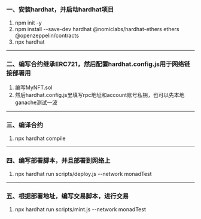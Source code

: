 ### 一、安装hardhat，并启动hardhat项目

1. npm init -y
2. npm install --save-dev hardhat @nomiclabs/hardhat-ethers ethers @openzeppelin/contracts
3. npx hardhat

---

### 二、编写合约继承ERC721，然后配置hardhat.config.js用于网络链接部署用

1. 编写MyNFT.sol
2. 然后hardhat.config.js里填写rpc地址和account账号私钥，也可以先本地ganache测试一波

---

### 三、编译合约

1. npx hardhat compile

---

### 四、编写部署脚本，并且部署到网络上

1. npx hardhat run scripts/deploy.js --network monadTest

---

### 五、根据部署地址，编写交易脚本，进行交易

1. npx hardhat run scripts/mint.js --network monadTest